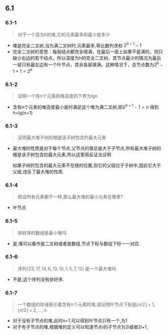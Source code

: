 ## 6.1

### 6.1-1

> 对于一个高为h的堆,它的元素最多和最少是多少

* 堆是完全二叉树,当为满二叉树时,元素最多,等比数列求和 $2^{h+1}-1$
* 完全二叉树的意思：每层结点都完全填满，在最后一层上如果不是满的，则只缺少右边的若干结点。所以深度为h的完全二叉树，其节点最少的情况为最后一层只有最左边有一个叶节点，其余各层填满。这种情况下，总节点数为$2^h-1 +1=2^h$

### 6.1-2

> 证明一个有n个元素的堆高度的下界为lgn

* 含有n个元素的堆高度最小是时满足这个堆为满二叉树,即$2^{h+1}-1=n$ 得到h=lg(n+1)

### 6.1-3

>证明最大堆子树的根是该子树包含的最大元素

* 最大堆的性质是对于每个节点,父节点的值总是大于子节点,所有最大堆子树的根是该子树包含的最大元素,所以这里用反证法证明

  如果子树的包含的最大元素不在根的位置,则它的父级位于子树中,因此它大于父级,违反了最大堆的性质.

### 6.1-4

>假设所有元素都不一样,那么最大堆的最小元素在哪里?

* 叶节点

### 6.1-5

>排好序的数组是最小堆吗

* 是,堆可以看作是二叉树或者是数组,节点下标与数组下标一一对应.

### 6.1-6

>序列$\langle 23, 17, 14, 6, 13, 10, 1, 5, 7, 12 \rangle$ 是一个最大堆吗

* 不是,这个序列没有排好序.

### 6.1-7

>一个数组的存储表示着含有n个元素的堆,请证明叶节点下标是$\lfloor n / 2 \rfloor + 1, \lfloor n / 2 \rfloor + 2, \ldots, n$.

* 对于没有子节点的堆,此时n=1,可以得到叶节点只有一个,为1
* 对于有子节点的堆,根据堆的定义可以知道节点i的子节点为2i或者2i+1,